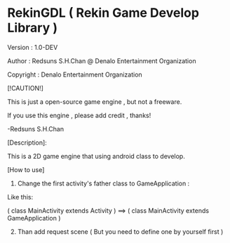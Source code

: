 RekinGDL ( Rekin Game Develop Library )
========
Version : 1.0-DEV

Author  : Redsuns S.H.Chan @ Denalo Entertainment Organization

Copyright : Denalo Entertainment Organization


[!CAUTION!]

This is just a open-source game engine , but not a freeware.

If you use this engine , please add credit , thanks!

-Redsuns S.H.Chan

[Description]:

This is a 2D game engine that using android class to develop.

[How to use]

1) Change the first activity's father class to GameApplication :

Like this:

( class MainActivity extends Activity ) ==> ( class MainActivity extends GameApplication )

2) Than add request scene ( But you need to define one by yourself first )


